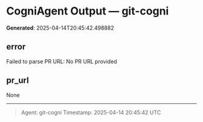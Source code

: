 # CogniAgent Output — git-cogni

**Generated**: 2025-04-14T20:45:42.498882

## error
Failed to parse PR URL: No PR URL provided

## pr_url
None

---
> Agent: git-cogni
> Timestamp: 2025-04-14 20:45:42 UTC